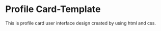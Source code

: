 # Profile Card-Template

This is profile card user interface design created by using html and css.

